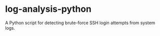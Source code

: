 # log-analysis-python
A Python script for detecting brute-force SSH login attempts from system logs.
